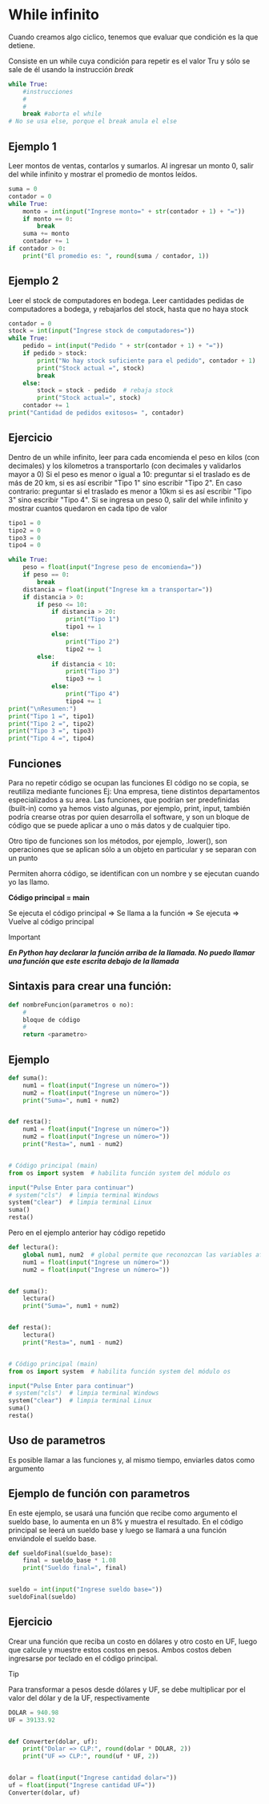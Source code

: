 # While infinito

Cuando creamos algo ciclico, tenemos que evaluar que condición es la que detiene.

Consiste en un while cuya condición para repetir es el valor Tru y sólo se sale de él usando la instrucción _break_

```python
while True:
    #instrucciones
    #
    #
    break #aborta el while
# No se usa else, porque el break anula el else
```

## Ejemplo 1

Leer montos de ventas, contarlos y sumarlos.
Al ingresar un monto 0, salir del while infinito y mostrar el promedio de montos leídos.

```python
suma = 0
contador = 0
while True:
    monto = int(input("Ingrese monto=" + str(contador + 1) + "="))
    if monto == 0:
        break
    suma += monto
    contador += 1
if contador > 0:
    print("El promedio es: ", round(suma / contador, 1))


```

## Ejemplo 2

Leer el stock de computadores en bodega. Leer cantidades pedidas de computadores a bodega, y rebajarlos del stock, hasta que no haya stock

```python
contador = 0
stock = int(input("Ingrese stock de computadores="))
while True:
    pedido = int(input("Pedido " + str(contador + 1) + "="))
    if pedido > stock:
        print("No hay stock suficiente para el pedido", contador + 1)
        print("Stock actual =", stock)
        break
    else:
        stock = stock - pedido  # rebaja stock
        print("Stock actual=", stock)
    contador += 1
print("Cantidad de pedidos exitosos= ", contador)


```

## Ejercicio

Dentro de un while infinito, leer para cada encomienda el peso en kilos (con decimales) y los kilometros a transportarlo (con decimales y validarlos mayor a 0)
Si el peso es menor o igual a 10: preguntar si el traslado es de más de 20 km, si es así escribir "Tipo 1" sino escribir "Tipo 2".
En caso contrario: preguntar si el traslado es menor a 10km si es así escribir "Tipo 3" sino escribir "Tipo 4". Si se ingresa un peso 0, salir del while infinito y mostrar cuantos quedaron en cada tipo de valor

```python
tipo1 = 0
tipo2 = 0
tipo3 = 0
tipo4 = 0

while True:
    peso = float(input("Ingrese peso de encomienda="))
    if peso == 0:
        break
    distancia = float(input("Ingrese km a transportar="))
    if distancia > 0:
        if peso <= 10:
            if distancia > 20:
                print("Tipo 1")
                tipo1 += 1
            else:
                print("Tipo 2")
                tipo2 += 1
        else:
            if distancia < 10:
                print("Tipo 3")
                tipo3 += 1
            else:
                print("Tipo 4")
                tipo4 += 1
print("\nResumen:")
print("Tipo 1 =", tipo1)
print("Tipo 2 =", tipo2)
print("Tipo 3 =", tipo3)
print("Tipo 4 =", tipo4)

```

## Funciones

Para no repetir código se ocupan las funciones
El código no se copia, se reutiliza mediante funciones
Ej: Una empresa, tiene distintos departamentos especializados a su area.
Las funciones, que podrían ser predefinidas (built-in) como ya hemos visto algunas, por ejemplo, print, input, también podría crearse otras por quien desarrolla el software, y son un bloque de código que se puede aplicar a uno o más datos y de cualquier tipo.

Otro tipo de funciones son los métodos, por ejemplo, .lower(), son operaciones que se aplican sólo a un objeto en particular y se separan con un punto

Permiten ahorra código, se identifican con un nombre y se ejecutan cuando yo las llamo.

**Código principal = main**

Se ejecuta el código principal => Se llama a la función => Se ejecuta => Vuelve al código principal

> [!IMPORTANT]  
> **_En Python hay declarar la función arriba de la llamada.
> No puedo llamar una función que este escrita debajo de la llamada_**

## Sintaxis para crear una función:

```python
def nombreFuncion(parametros o no):
    #
    bloque de código
    #
    return <parametro>
```

## Ejemplo

```python
def suma():
    num1 = float(input("Ingrese un número="))
    num2 = float(input("Ingrese un número="))
    print("Suma=", num1 + num2)


def resta():
    num1 = float(input("Ingrese un número="))
    num2 = float(input("Ingrese un número="))
    print("Resta=", num1 - num2)


# Código principal (main)
from os import system  # habilita función system del módulo os

input("Pulse Enter para continuar")
# system("cls")  # limpia terminal Windows
system("clear")  # limpia terminal Linux
suma()
resta()

```

Pero en el ejemplo anterior hay código repetido

```python
def lectura():
    global num1, num2  # global permite que reconozcan las variables afuera
    num1 = float(input("Ingrese un número="))
    num2 = float(input("Ingrese un número="))


def suma():
    lectura()
    print("Suma=", num1 + num2)


def resta():
    lectura()
    print("Resta=", num1 - num2)


# Código principal (main)
from os import system  # habilita función system del módulo os

input("Pulse Enter para continuar")
# system("cls")  # limpia terminal Windows
system("clear")  # limpia terminal Linux
suma()
resta()

```

## Uso de parametros

Es posible llamar a las funciones y, al mismo tiempo, enviarles datos como argumento

## Ejemplo de función con parametros

En este ejemplo, se usará una función que recibe como argumento el sueldo base, lo aumenta en un 8% y muestra el resultado. En el código principal se leerá un sueldo base y luego se llamará a una función enviándole el sueldo base.

```python
def sueldoFinal(sueldo_base):
    final = sueldo_base * 1.08
    print("Sueldo final=", final)


sueldo = int(input("Ingrese sueldo base="))
sueldoFinal(sueldo)

```

## Ejercicio

Crear una función que reciba un costo en dólares y otro costo en UF, luego que calcule y muestre estos costos en pesos. Ambos costos deben ingresarse por teclado en el código principal.

> [!TIP]
> Para transformar a pesos desde dólares y UF, se debe multiplicar por el valor del dólar y de la UF, respectivamente

```python
DOLAR = 940.98
UF = 39133.92


def Converter(dolar, uf):
    print("Dolar => CLP:", round(dolar * DOLAR, 2))
    print("UF => CLP:", round(uf * UF, 2))


dolar = float(input("Ingrese cantidad dolar="))
uf = float(input("Ingrese cantidad UF="))
Converter(dolar, uf)

```
